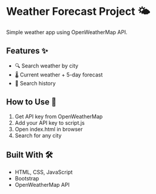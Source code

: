 # Weather Forecast Project 🌤️

Simple weather app using OpenWeatherMap API.

## Features ✨
- 🔍 Search weather by city
- 🌡️ Current weather + 5-day forecast
- 📝 Search history

## How to Use 🚀
1. Get API key from OpenWeatherMap
2. Add your API key to script.js
3. Open index.html in browser
4. Search for any city

## Built With 🛠️
- HTML, CSS, JavaScript
- Bootstrap
- OpenWeatherMap API
